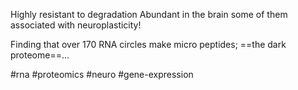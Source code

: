 Highly resistant to degradation
Abundant in the brain
some of them associated with neuroplasticity!

Finding that over 170 RNA circles make micro peptides; ==the dark proteome==...


#rna #proteomics #neuro #gene-expression 